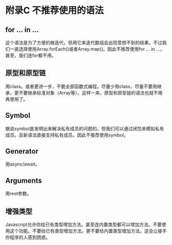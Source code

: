 # 附录C 不推荐使用的语法
## for … in …
这个语法是为了方便的做迭代，但用它来迭代数组会出现意想不到的结果。不过我们一直选择使用Array.forEach()或者Array.map()。因此不推荐使用for … in …，甚至，我们连for都不用。

## 原型和原型链
用class。或者更进一步，干脆全部函数式编程。尽量少用class，尽量不要用继承，更不要继承标准对象（Array等）。这样一来，原型和原型链的语法也就不用再使用了。

## Symbol
据说symbol是发明出来解决私有成员的问题的。但我们可以通过闭包来模拟私有成员。且新语法直接支持私有成员。因此不推荐使用symbol。

## Generator
用async/await。

## Arguments
用rest参数。

## 增强类型
Javascript允许你给已有类型增加方法。甚至连内置类型都可以增加方法。不要使用这个功能。不要给已有类型增加方法。更不要给内置类型增加方法。这会让接手你程序的人感到困惑。
